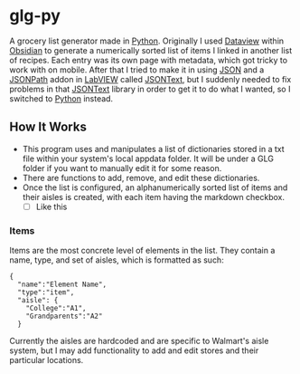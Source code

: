 # glg-py
A grocery list generator made in [Python](https://www.python.org). Originally I used [Dataview](https://github.com/blacksmithgu/obsidian-dataview) within [Obsidian](https://obsidian.md/) to generate a numerically sorted list of items I linked in another list of recipes. Each entry was its own page with metadata, which got tricky to work with on mobile. After that I tried to make it in using [JSON](https://en.wikipedia.org/wiki/JSON) and a [JSONPath](https://en.wikipedia.org/wiki/JSONPath) addon in [LabVIEW](https://www.ni.com/en/support/downloads/software-products/download.labview.html#570679) called [JSONText](https://www.vipm.io/package/jdp_science_jsontext/), but I suddenly needed to fix problems in that [JSONText](https://www.vipm.io/package/jdp_science_jsontext/) library in order to get it to do what I wanted, so I switched to [Python](https://www.python.org) instead.
## How It Works
- This program uses and manipulates a list of dictionaries stored in a txt file within your system's local appdata folder. It will be under a GLG folder if you want to manually edit it for some reason.
- There are functions to add, remove, and edit these dictionaries.
- Once the list is configured, an alphanumerically sorted list of items and their aisles is created, with each item having the markdown checkbox.
  - [ ] Like this
### Items
Items are the most concrete level of elements in the list. They contain a name, type, and set of aisles, which is formatted as such:
```
{
  "name":"Element Name",
  "type":"item",
  "aisle": {
    "College":"A1",
    "Grandparents":"A2"
  }
```
Currently the aisles are hardcoded and are specific to Walmart's aisle system, but I may add functionality to add and edit stores and their particular locations.  
